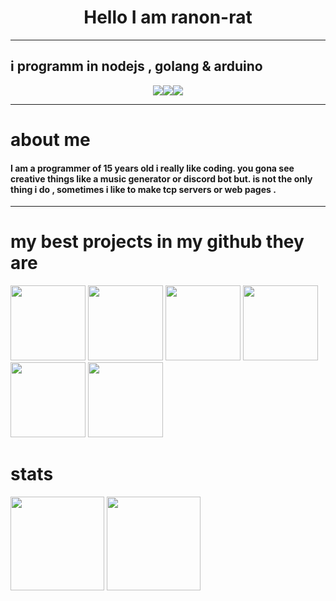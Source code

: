 
<h1 height=500 align="center">Hello I am ranon-rat</h1>

--------------------------------------------

## i programm in nodejs , golang & arduino
<p align="center" height=300px>
<img src= "https://camo.githubusercontent.com/7709c59e8833fe26ce749da6506f8180a50a9bcbff346b0efbb9a9d675be7da6/68747470733a2f2f6d656469612e646973636f72646170702e6e65742f6174746163686d656e74732f3730363334393132363731393234323330322f3738343939323232383133363138393937332f396b2e706e67"><img src="https://camo.githubusercontent.com/2251a8a9328392dabd00abee76b4ba91f390264d8608e6a23fe39bc90cbe02b3/68747470733a2f2f6d656469612e646973636f72646170702e6e65742f6174746163686d656e74732f3730363334393132363731393234323330322f3738343939323438393334353737373731342f4163397662787043704467574141414141456c46546b5375516d43432e706e67"><img src = "https://www.infootec.net/wp-content/uploads/2018/02/Arduino.png">
</p>

---------------------------------------------

# about me

#### I am a programmer of 15 years old i really like coding. you gona see creative things like a music generator or discord bot but. is not the only thing i do , sometimes i like to make tcp servers or web pages .
---------------------------------------------
# my best projects in my github they are </h1>
                 
[<img height=120 src="https://github-readme-stats.vercel.app/api/pin/?username=ranon-rat&repo=redditReplaceHumans&show_owner=true">](https://github.com/pythonBoy123/redditReplaceHumans) 
[<img height=120 src="https://github-readme-stats.vercel.app/api/pin/?username=ranon-rat&repo=monkeyPage&show_owner=true">](https://ranon-rat.github.io/monkeyPage/)
[<img height=120 src="https://github-readme-stats.vercel.app/api/pin/?username=ranon-rat&repo=golang-spyware&show_owner=true">](https://github.com/ranon-rat/golang-spyware) 
[<img height=120 src="https://github-readme-stats.vercel.app/api/pin/?username=ranon-rat&repo=echo-server-go&show_owner=true">](https://github.com/ranon-rat/echo-server-go) 
[<img height=120 src="https://github-readme-stats.vercel.app/api/pin/?username=ranon-rat&repo=when-haces-tus-momos-en-consola&show_owner=true">](https://github.com/ranon-rat/when-haces-tus-momos-en-consola) 
[<img height=120 src="https://github-readme-stats.vercel.app/api/pin/?username=ranon-rat&repo=golang-remote&show_owner=true">](https://github.com/ranon-rat/golang-remote)
# stats

<p>
<img height=150 src="https://github-readme-stats.vercel.app/api/top-langs/?username=ranon-rat&layout=compact">
<img height=150 src="https://github-readme-stats.vercel.app/api?username=ranon-rat&count_private=true&show_icons=true">
</p>
